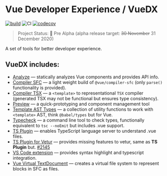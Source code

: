 # Vue Developer Experience / VueDX 

[![build](https://travis-ci.org/znck/vue-developer-experience.svg?branch=master)](https://travis-ci.org/znck/vue-developer-experience) ![CI](https://github.com/znck/vue-developer-experience/workflows/CI/badge.svg) [![codecov](https://codecov.io/gh/znck/vue-developer-experience/branch/master/graph/badge.svg?token=EF8TMXJK2D)](https://codecov.io/gh/znck/vue-developer-experience/)

> Project Status: 🚨 Pre Alpha (alpha release target: ~~30 November~~ 31 December 2020)

A set of tools for better developer experience.

## VueDX includes:

- [Analyze](./packages/analyze) — statically analyzes Vue components and provides API info.
- [Compiler SFC](./packages/compiler-sfc) — a light weight build of `@vue/compiler-sfc` (only `parse()` functionality is provided).
- [Compiler TSX](./packages/compiler-tsx) — a `<template>` to representational `TSX` compiler (generated TSX may not be functional but ensures type consistency).
- [Preview](https://github.com/znck/preview) — a quick-prototyping and component management tool
- [Template AST Types](./packages/template-ast-types) — a collection of utility functions to work with `<template>` AST, think `@babel/types` but for Vue.
- [Typecheck](./packages/typecheck) — a command line tool to check types, functionally equivalent to `tsc --noEmit` but includes .vue support.
- [TS Plugin](./packages/typescript-plugin-vue) — enables TypeScript language server to understand .vue files.
- [TS Plugin for Vetur](./packages/typescript-vetur) — provides missing features to vetur, same as **TS Plugin** but. [#2145](https://github.com/vuejs/vetur/pull/2145)
- [VS Code extension](./extensions/vscode) — provides syntax highlight and typescript integration.
- [Vue Virtual TextDocument](./packages/vue-virtual-textdocument) — creates a virtual file system to represent blocks in SFC as files.
